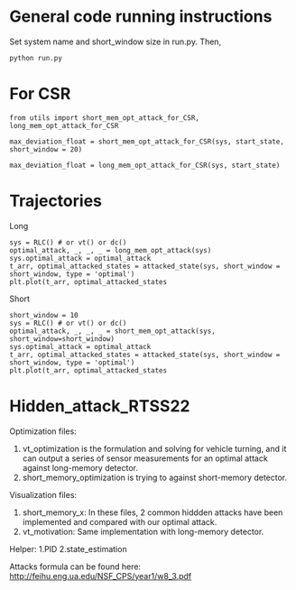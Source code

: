 # General code running instructions
Set system name and short_window size in run.py. Then,
```
python run.py
```

# For CSR
```
from utils import short_mem_opt_attack_for_CSR, long_mem_opt_attack_for_CSR

max_deviation_float = short_mem_opt_attack_for_CSR(sys, start_state, short_window = 20)

max_deviation_float = long_mem_opt_attack_for_CSR(sys, start_state)

```

# Trajectories

Long
```
sys = RLC() # or vt() or dc()
optimal_attack, _, _, _ = long_mem_opt_attack(sys)
sys.optimal_attack = optimal_attack
t_arr, optimal_attacked_states = attacked_state(sys, short_window = short_window, type = 'optimal')
plt.plot(t_arr, optimal_attacked_states
```

Short
```
short_window = 10
sys = RLC() # or vt() or dc()
optimal_attack, _, _, _ = short_mem_opt_attack(sys, short_window=short_window)
sys.optimal_attack = optimal_attack
t_arr, optimal_attacked_states = attacked_state(sys, short_window = short_window, type = 'optimal')
plt.plot(t_arr, optimal_attacked_states
```


# Hidden_attack_RTSS22

Optimization files:
1. vt_optimization is the formulation and solving for vehicle turning, and it can output a series of sensor measurements for an
 optimal attack against long-memory detector.
2. short_memory_optimization is trying to against short-memory detector.

Visualization files:
1. short_memory_x: In these files, 2 common hiddden attacks have been implemented and compared with our optimal attack.
2. vt_motivation: Same implementation with long-memory detector.

Helper:
1.PID
2.state_estimation

Attacks formula can be found here: http://feihu.eng.ua.edu/NSF_CPS/year1/w8_3.pdf
